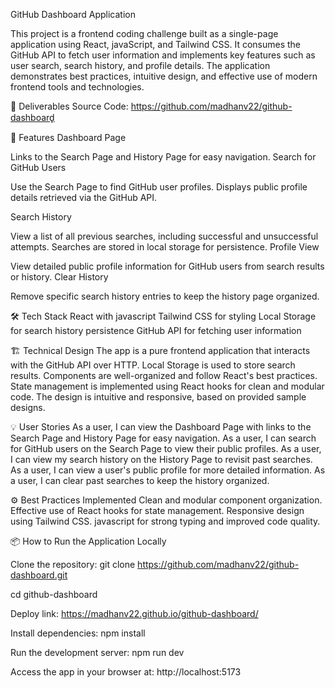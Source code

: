 GitHub Dashboard Application

This project is a frontend coding challenge built as a single-page application using React, javaScript, and Tailwind CSS. It consumes the GitHub API to fetch user information and implements key features such as user search, search history, and profile details. The application demonstrates best practices, intuitive design, and effective use of modern frontend tools and technologies.

📁 Deliverables
Source Code: https://github.com/madhanv22/github-dashboard̥

🎯 Features
Dashboard Page

Links to the Search Page and History Page for easy navigation.
Search for GitHub Users

Use the Search Page to find GitHub user profiles.
Displays public profile details retrieved via the GitHub API.

Search History

View a list of all previous searches, including successful and unsuccessful attempts.
Searches are stored in local storage for persistence.
Profile View

View detailed public profile information for GitHub users from search results or history.
Clear History

Remove specific search history entries to keep the history page organized.

🛠 Tech Stack
React with javascript
Tailwind CSS for styling
Local Storage for search history persistence
GitHub API for fetching user information

🏗 Technical Design
The app is a pure frontend application that interacts with the GitHub API over HTTP.
Local Storage is used to store search results.
Components are well-organized and follow React's best practices.
State management is implemented using React hooks for clean and modular code.
The design is intuitive and responsive, based on provided sample designs.

💡 User Stories
As a user, I can view the Dashboard Page with links to the Search Page and History Page for easy navigation.
As a user, I can search for GitHub users on the Search Page to view their public profiles.
As a user, I can view my search history on the History Page to revisit past searches.
As a user, I can view a user's public profile for more detailed information.
As a user, I can clear past searches to keep the history organized.

⚙️ Best Practices Implemented
Clean and modular component organization.
Effective use of React hooks for state management.
Responsive design using Tailwind CSS.
javascript for strong typing and improved code quality.

📦 How to Run the Application Locally

Clone the repository:
git clone https://github.com/madhanv22/github-dashboard.git

cd github-dashboard

Deploy link:
https://madhanv22.github.io/github-dashboard/

Install dependencies:
npm install

Run the development server:
npm run dev

Access the app in your browser at:
http://localhost:5173

